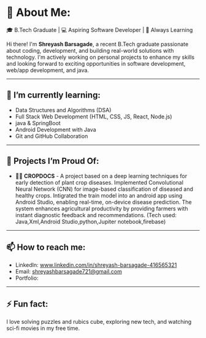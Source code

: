 # 💫 About Me:
🎓 B.Tech Graduate | 💻 Aspiring Software Developer | 🚀 Always Learning

Hi there! I'm **Shreyash Barsagade**, a recent B.Tech graduate passionate about coding, development, and building real-world solutions with technology. I'm actively working on personal projects to enhance my skills and looking forward to exciting opportunities in software development, web/app development, and java.

---

## 🌱 I’m currently learning:
- Data Structures and Algorithms (DSA)
- Full Stack Web Development (HTML, CSS, JS, React, Node.js)
- java & SpringBoot
- Android Development with Java
- Git and GitHub Collaboration

---

## 💼 Projects I’m Proud Of:
- 👨‍💻 **CROPDOCS** - A project based on a deep learning techniques for early detection of plant crop diseases. Implemented 
Convolutional Neural Network (CNN) for image-based classification of diseased and healthy crops.  Intigrated 
the train model into an android app using Android Studio, enabling real-time, on-device disease prediction. The 
system enhances agricultural productivity by providing farmers with instant diagnostic feedback and 
recommendations. (Tech used: Java,Xml,Android Studio,python,Jupiter notebook,firebase)

---

## 📫 How to reach me:
- LinkedIn: www.linkedin.com/in/shreyash-barsagade-416565321
- Email: shreyashbarsagade721@gmail.com
- Portfolio: 

---

## ⚡ Fun fact:
I love solving puzzles and rubics cube, exploring new tech, and watching sci-fi movies in my free time.

